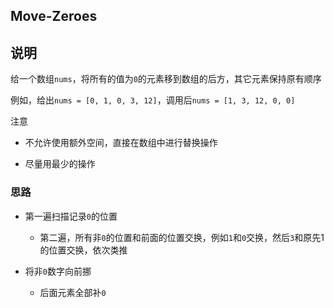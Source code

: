 ## Move-Zeroes

## 说明

给一个数组`nums`，将所有的值为`0`的元素移到数组的后方，其它元素保持原有顺序

例如，给出`nums = [0, 1, 0, 3, 12]`，调用后`nums = [1, 3, 12, 0, 0]`

注意

- 不允许使用额外空间，直接在数组中进行替换操作

- 尽量用最少的操作

### 思路

- 第一遍扫描记录`0`的位置

    - 第二遍，所有非`0`的位置和前面的位置交换，例如`1`和`0`交换，然后`3`和原先1的位置交换，依次类推

- 将非`0`数字向前挪
    
    - 后面元素全部补`0`